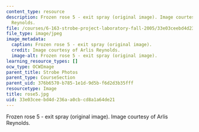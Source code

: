```yaml
---
content_type: resource
description: Frozen rose 5 - exit spray (original image). Image courtesy of Arlis
  Reynolds.
file: /courses/6-163-strobe-project-laboratory-fall-2005/33e03ceebd4d236aa0cbcd8a1a64de21_rose5.jpg
file_type: image/jpeg
image_metadata:
  caption: Frozen rose 5 - exit spray (original image).
  credit: Image courtesy of Arlis Reynolds.
  image-alt: Frozen rose 5 - exit spray (original image).
learning_resource_types: []
ocw_type: OCWImage
parent_title: Strobe Photos
parent_type: CourseSection
parent_uid: 376b6570-b785-1e1d-9d5b-f6d2d3b35fff
resourcetype: Image
title: rose5.jpg
uid: 33e03cee-bd4d-236a-a0cb-cd8a1a64de21
---
```

Frozen rose 5 - exit spray (original image). Image courtesy of Arlis Reynolds.

